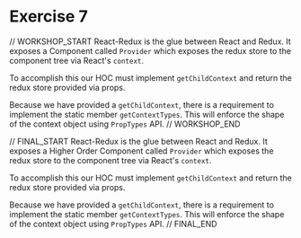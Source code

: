 # Exercise 7

// WORKSHOP_START
React-Redux is the glue between React and Redux. It exposes a Component called `Provider` which exposes the redux store to
the component tree via React's `context`.

To accomplish this our HOC must implement `getChildContext` and return the redux store provided via props.

Because we have provided a `getChildContext`, there is a requirement to implement the static member `getContextTypes`.
 This will enforce the shape of the context object using `PropTypes` API.
// WORKSHOP_END

// FINAL_START
React-Redux is the glue between React and Redux. It exposes a Higher Order Component called `Provider` which exposes the redux store to
the component tree via React's `context`.

To accomplish this our HOC must implement `getChildContext` and return the redux store provided via props.

Because we have provided a `getChildContext`, there is a requirement to implement the static member `getContextTypes`.
 This will enforce the shape of the context object using `PropTypes` API.
// FINAL_END
